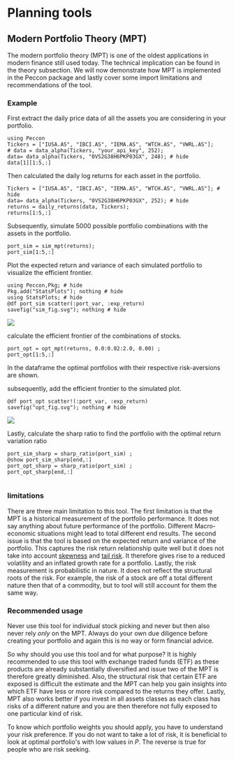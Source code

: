 # Planning tools
## Modern Portfolio Theory (MPT) 
The modern portfolio theory (MPT) is one of the oldest applications in modern finance still used today. The technical implication can be found in the theory subsection.  We will now demonstrate how MPT is implemented in the Peccon package and lastly cover some import limitations and recommendations of the tool. 
### Example 

First extract the daily price data of all the assets you are considering in your portfolio. 
```@example mpt
using Peccon
Tickers = ["IUSA.AS", "IBCI.AS", "IEMA.AS", "WTCH.AS", "VWRL.AS"]; 
# data = data_alpha(Tickers, "your_api_key", 252);
data= data_alpha(Tickers, "0VS2G38H6PKP03GX", 248); # hide
data[1][1:5,:]

``` 

Then calculated the daily log returns for each asset in the portfolio. 


```@example mpt
Tickers = ["IUSA.AS", "IBCI.AS", "IEMA.AS", "WTCH.AS", "VWRL.AS"]; # hide
data= data_alpha(Tickers, "0VS2G38H6PKP03GX", 252); # hide
returns = daily_returns(data, Tickers);
returns[1:5,:]
```

Subsequently, simulate 5000 possible portfolio combinations with the assets in the portfolio. 
```@example mpt 
port_sim = sim_mpt(returns);
port_sim[1:5,:]

```

Plot the expected return and variance of each simulated portfolio to visualize the efficient frontier.  
```@example mpt 
using Peccon,Pkg; # hide
Pkg.add("StatsPlots"); nothing # hide
using StatsPlots; # hide 
@df port_sim scatter(:port_var, :exp_return)
savefig("sim_fig.svg"); nothing # hide 
``` 
![](sim_fig.svg)

calculate the efficient frontier of the combinations of stocks. 

```@example mpt
port_opt = opt_mpt(returns, 0.0:0.02:2.0, 0.00) ; 
port_opt[1:5,:]
```
In the dataframe the optimal portfolios with their respective risk-aversions are shown. 


subsequently, add the efficient frontier to the simulated plot. 

```@example mpt
@df port_opt scatter!(:port_var, :exp_return)
savefig("opt_fig.svg"); nothing # hide 
``` 
![](opt_fig.svg)

Lastly, calculate the sharp ratio to find the portfolio with the optimal  return variation ratio 

```@example mpt 
port_sim_sharp = sharp_ratio(port_sim) ; 
@show port_sim_sharp[end,:]
port_opt_sharp = sharp_ratio(port_sim) ; 
port_opt_sharp[end,:]


```

### limitations 

There are three main limitation to this tool. The first limitation is that the MPT is a historical measurement of the portfolio performance. It does not say anything about future performance of the portfolio. Different Macro-economic situations might lead to total different end results. The second issue is that the tool is based on the expected return and variance of the portfolio. This captures the risk return relationship quite well but it does not take into account [skewness](https://en.wikipedia.org/wiki/Skewness) and [tail risk](https://en.wikipedia.org/wiki/Tail_risk). It therefore gives rise to a reduced volatility and an inflated growth rate for a portfolio. Lastly, the risk measurement is probabilistic in nature. It does not reflect the structural roots of the risk. For example, the risk of a stock are off a total different nature then that of a commodity, but to tool will still account for them the same way. 


### Recommended usage
Never use this tool for individual stock picking and never but then also never rely *only* on the MPT. Always do your own due diligence before creating your portfolio and again this is no way or form financial advice. 

So why should you use this tool and for what purpose? It is highly recommended to use this tool with exchange traded funds (ETF) as these products are already substantially diversified and issue two of the MPT is therefore greatly diminished. Also, the structural risk that certain ETF are exposed is difficult the estimate and the MPT can help you gain insights into which ETF have less or more risk compared to the returns they offer. Lastly, MPT also works better if you invest in all assets classes as each class has risks of a different nature and you are then therefore not fully exposed to one particular kind of risk. 

To know which portfolio weights you should apply, you have to understand your risk preference. If you do not want to take a lot of risk, it is beneficial to look at optimal portfolio's with low values in $P$. The reverse is true for people who are risk seeking. 
